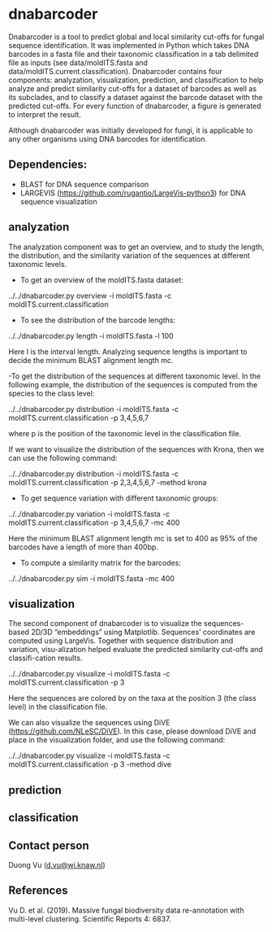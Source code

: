 # dnabarcoder

Dnabarcoder is a tool to predict global and local similarity cut-offs for fungal sequence identification. It was implemented in Python which takes DNA barcodes in a fasta file  and their taxonomic classification in a tab delimited file as inputs (see data/moldITS.fasta and data/moldITS.current.classification). Dnabarcoder contains four components: analyzation, visualization, prediction, and classification to help analyze and predict similarity cut-offs for a dataset of barcodes as well as its subclades, and to classify a dataset against the barcode dataset with the predicted cut-offs. For every function of dnabarcoder, a figure is generated to interpret the result.

Although dnabarcoder was initially developed for fungi, it is applicable to any other organisms using DNA barcodes for identification.

## Dependencies:

- BLAST for DNA sequence comparison
- LARGEVIS (https://github.com/rugantio/LargeVis-python3) for DNA sequence visualization

## analyzation

The analyzation component was to get an overview, and to study the length, the distribution, and the similarity variation of the sequences at different taxonomic levels. 

- To get an overview of the moldITS.fasta dataset:

../../dnabarcoder.py overview -i moldITS.fasta -c moldITS.current.classification

- To see the distribution of the barcode lengths:

../../dnabarcoder.py length -i moldITS.fasta -l 100

Here l is the interval length. Analyzing sequence lengths is important to decide the minimum BLAST alignment length mc. 

-To get the distribution of the sequences at different taxonomic level. In the following example, the distribution of the sequences is computed from the species to the class level:

../../dnabarcoder.py distribution -i moldITS.fasta -c moldITS.current.classification -p 3,4,5,6,7            

where p is the position of the taxonomic level in the classification file.

If we want to visualize the distribution of the sequences with Krona, then we can use the following command:

../../dnabarcoder.py  distribution -i moldITS.fasta -c moldITS.current.classification -p 2,3,4,5,6,7 -method krona

- To get sequence variation with different taxonomic groups:

../../dnabarcoder.py variation -i moldITS.fasta -c moldITS.current.classification -p 3,4,5,6,7  -mc 400

Here the minimum BLAST alignment length mc is set to 400 as 95% of the barcodes have a length of more than 400bp.

- To compute a similarity matrix for the barcodes:

../../dnabarcoder.py sim -i moldITS.fasta -mc 400

## visualization

The second component of dnabarcoder is to visualize the sequences-based 2D/3D “embeddings” using Matplotlib. Sequences’ coordinates are computed using LargeVis.
Together with sequence distribution and variation, visu-alization helped evaluate the predicted similarity cut-offs and classifi-cation results. 

../../dnabarcoder.py visualize -i moldITS.fasta -c moldITS.current.classification -p 3

Here the sequences are colored by on the taxa at the position 3 (the class level) in the classification file. 

We can also visualize the sequences using DiVE (https://github.com/NLeSC/DiVE). In this case, please download DiVE and place in the visualization folder, and use the following command:

../../dnabarcoder.py visualize -i moldITS.fasta -c moldITS.current.classification -p 3 -method dive

## prediction

## classification


## Contact person 

Duong Vu (d.vu@wi.knaw.nl)


## References

Vu D. et al. (2019). Massive fungal biodiversity data re-annotation with multi-level clustering. Scientific Reports 4: 6837.


